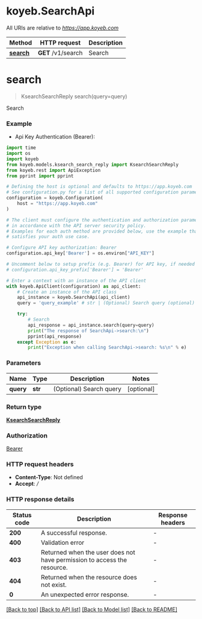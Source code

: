 # koyeb.SearchApi

All URIs are relative to *https://app.koyeb.com*

Method | HTTP request | Description
------------- | ------------- | -------------
[**search**](SearchApi.md#search) | **GET** /v1/search | Search


# **search**
> KsearchSearchReply search(query=query)

Search

### Example

* Api Key Authentication (Bearer):
```python
import time
import os
import koyeb
from koyeb.models.ksearch_search_reply import KsearchSearchReply
from koyeb.rest import ApiException
from pprint import pprint

# Defining the host is optional and defaults to https://app.koyeb.com
# See configuration.py for a list of all supported configuration parameters.
configuration = koyeb.Configuration(
    host = "https://app.koyeb.com"
)

# The client must configure the authentication and authorization parameters
# in accordance with the API server security policy.
# Examples for each auth method are provided below, use the example that
# satisfies your auth use case.

# Configure API key authorization: Bearer
configuration.api_key['Bearer'] = os.environ["API_KEY"]

# Uncomment below to setup prefix (e.g. Bearer) for API key, if needed
# configuration.api_key_prefix['Bearer'] = 'Bearer'

# Enter a context with an instance of the API client
with koyeb.ApiClient(configuration) as api_client:
    # Create an instance of the API class
    api_instance = koyeb.SearchApi(api_client)
    query = 'query_example' # str | (Optional) Search query (optional)

    try:
        # Search
        api_response = api_instance.search(query=query)
        print("The response of SearchApi->search:\n")
        pprint(api_response)
    except Exception as e:
        print("Exception when calling SearchApi->search: %s\n" % e)
```



### Parameters

Name | Type | Description  | Notes
------------- | ------------- | ------------- | -------------
 **query** | **str**| (Optional) Search query | [optional] 

### Return type

[**KsearchSearchReply**](KsearchSearchReply.md)

### Authorization

[Bearer](../README.md#Bearer)

### HTTP request headers

 - **Content-Type**: Not defined
 - **Accept**: */*

### HTTP response details
| Status code | Description | Response headers |
|-------------|-------------|------------------|
**200** | A successful response. |  -  |
**400** | Validation error |  -  |
**403** | Returned when the user does not have permission to access the resource. |  -  |
**404** | Returned when the resource does not exist. |  -  |
**0** | An unexpected error response. |  -  |

[[Back to top]](#) [[Back to API list]](../README.md#documentation-for-api-endpoints) [[Back to Model list]](../README.md#documentation-for-models) [[Back to README]](../README.md)

